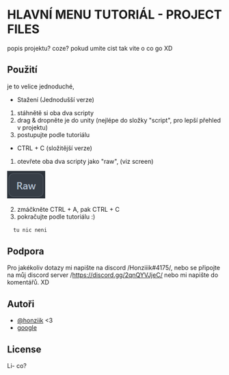 
# HLAVNÍ MENU TUTORIÁL - PROJECT FILES

popis projektu? coze? pokud umite cist tak vite o co go XD

## Použití

je to velice jednoduché,

*  Stažení (Jednodušší verze)
1. stáhnětě si oba dva scripty
2. drag & dropněte je do unity (nejlépe do složky "script", pro lepší přehled v projektu)
3. postupujte podle tutoriálu

* CTRL + C (složitější verze)
1. otevřete oba dva scripty jako "raw", (viz screen)


![Screenshot of a comment on a GitHub issue showing an image, added in the Markdown, of an Octocat smiling and raising a tentacle.](https://github.com/honziiik/main-menu-tutorial/blob/aab15912f47a2d9f3eea05d2d394eb57dd855b4e/raw.png?raw=true)

2. zmáčkněte CTRL + A, pak CTRL + C
3. pokračujte podle tutoriálu :)

```bash
  tu nic neni
```


## Podpora

Pro jakékoliv dotazy mi napište na discord /Honziiik#4175/, nebo se připojte na můj
discord server /https://discord.gg/2qnQYVJjeC/ nebo mi napište do komentářů. XD

## Autoři

- [@honziik](https://www.github.com/octokatherine) <3
- [google](https://www.google.com) 


## License

Li- co? 

